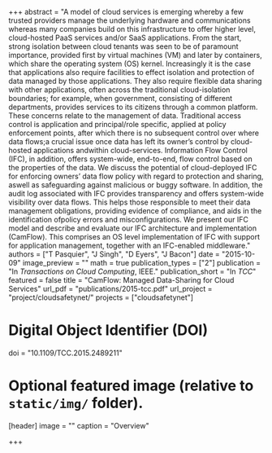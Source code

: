 +++
abstract = "A model of cloud services is emerging whereby a few trusted providers manage the underlying hardware and communications whereas many companies build on this infrastructure to offer higher level, cloud-hosted PaaS services and/or SaaS applications. From the start, strong isolation between cloud tenants was seen to be of paramount importance, provided first by virtual machines (VM) and later by containers, which share the operating system (OS) kernel. Increasingly it is the case that applications also require facilities to effect isolation and protection of data managed by those applications. They also require flexible data sharing with other applications, often across the traditional cloud-isolation boundaries; for example, when government, consisting of different departments, provides services to its citizens through a common platform. These concerns relate to the management of data. Traditional access control is application and principal/role specific, applied at policy enforcement points, after which there is no subsequent control over where data flows;a crucial issue once data has left its owner’s control by cloud-hosted applications andwithin cloud-services. Information Flow Control (IFC), in addition, offers system-wide, end-to-end, flow control based on the properties of the data. We discuss the potential of cloud-deployed IFC for enforcing owners’ data flow policy with regard to protection and sharing, aswell as safeguarding against malicious or buggy software. In addition, the audit log associated with IFC provides transparency and offers system-wide visibility over data flows. This helps those responsible to meet their data management obligations, providing evidence of compliance, and aids in the identification ofpolicy errors and misconfigurations. We present our IFC model and describe and evaluate our IFC architecture and implementation (CamFlow). This comprises an OS level implementation of IFC with support for application management, together with an IFC-enabled middleware."
authors = ["T Pasquier", "J Singh", "D Eyers", "J Bacon"]
date = "2015-10-09"
image_preview = ""
math = true
publication_types = ["2"]
publication = "In *Transactions on Cloud Computing*, IEEE."
publication_short = "In *TCC*"
featured = false
title = "CamFlow: Managed Data-Sharing for Cloud Services"
url_pdf = "publications/2015-tcc.pdf"
url_project = "project/cloudsafetynet/"
projects = ["cloudsafetynet"]

# Digital Object Identifier (DOI)
doi = "10.1109/TCC.2015.2489211"

# Optional featured image (relative to `static/img/` folder).
[header]
image = ""
caption = "Overview"

+++
